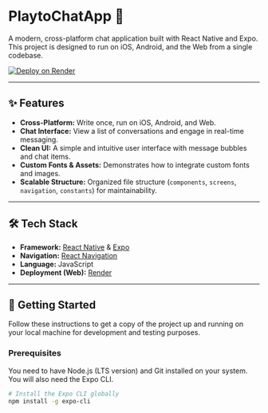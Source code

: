 # PlaytoChatApp 💬

A modern, cross-platform chat application built with React Native and Expo. This project is designed to run on iOS, Android, and the Web from a single codebase.

[![Deploy on Render](https://render.com/images/deploy-to-render-button.svg)](https://nativechat.onrender.com)




---

## ✨ Features

-   **Cross-Platform:** Write once, run on iOS, Android, and Web.
-   **Chat Interface:** View a list of conversations and engage in real-time messaging.
-   **Clean UI:** A simple and intuitive user interface with message bubbles and chat items.
-   **Custom Fonts & Assets:** Demonstrates how to integrate custom fonts and images.
-   **Scalable Structure:** Organized file structure (`components`, `screens`, `navigation`, `constants`) for maintainability.

---

## 🛠️ Tech Stack

-   **Framework:** [React Native](https://reactnative.dev/) & [Expo](https://expo.dev/)
-   **Navigation:** [React Navigation](https://reactnavigation.org/)
-   **Language:** JavaScript
-   **Deployment (Web):** [Render](https://render.com/)

---

## 🚀 Getting Started

Follow these instructions to get a copy of the project up and running on your local machine for development and testing purposes.

### Prerequisites

You need to have Node.js (LTS version) and Git installed on your system. You will also need the Expo CLI.

```bash
# Install the Expo CLI globally
npm install -g expo-cli
